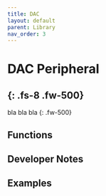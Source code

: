 ```yaml
---
title: DAC
layout: default
parent: Library
nav_order: 3
---
```


# DAC Peripheral
{: .fs-8 .fw-500}
---

bla bla bla
{: .fw-500}

## Functions

## Developer Notes

## Examples